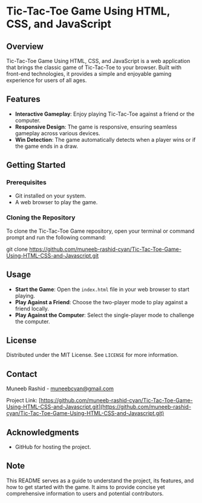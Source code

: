 # Tic-Tac-Toe Game Using HTML, CSS, and JavaScript

## Overview

Tic-Tac-Toe Game Using HTML, CSS, and JavaScript is a web application that brings the classic game of Tic-Tac-Toe to your browser. Built with front-end technologies, it provides a simple and enjoyable gaming experience for users of all ages.

## Features

- **Interactive Gameplay**: Enjoy playing Tic-Tac-Toe against a friend or the computer.
- **Responsive Design**: The game is responsive, ensuring seamless gameplay across various devices.
- **Win Detection**: The game automatically detects when a player wins or if the game ends in a draw.

## Getting Started

### Prerequisites

- Git installed on your system.
- A web browser to play the game.

### Cloning the Repository

To clone the Tic-Tac-Toe Game repository, open your terminal or command prompt and run the following command:

git clone https://github.com/muneeb-rashid-cyan/Tic-Tac-Toe-Game-Using-HTML-CSS-and-Javascript.git



## Usage

- **Start the Game**: Open the `index.html` file in your web browser to start playing.
- **Play Against a Friend**: Choose the two-player mode to play against a friend locally.
- **Play Against the Computer**: Select the single-player mode to challenge the computer.


## License

Distributed under the MIT License. See `LICENSE` for more information.

## Contact

Muneeb Rashid - muneebcyan@gmail.com

Project Link: [https://github.com/muneeb-rashid-cyan/Tic-Tac-Toe-Game-Using-HTML-CSS-and-Javascript.git](https://github.com/muneeb-rashid-cyan/Tic-Tac-Toe-Game-Using-HTML-CSS-and-Javascript.git)

## Acknowledgments

- GitHub for hosting the project.

## Note

This README serves as a guide to understand the project, its features, and how to get started with the game. It aims to provide concise yet comprehensive information to users and potential contributors.
